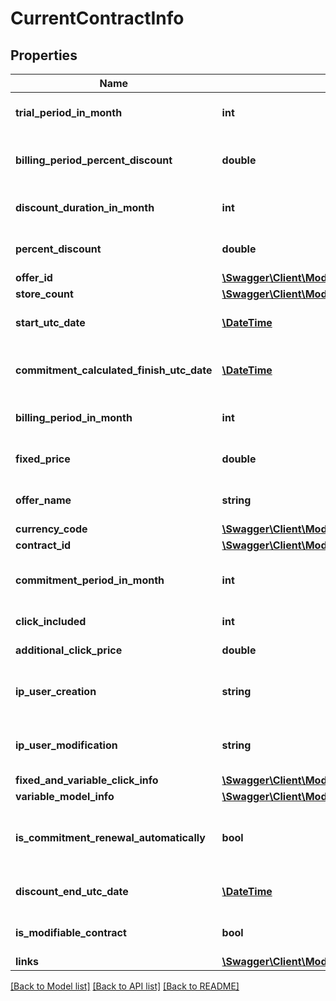 # CurrentContractInfo

## Properties
Name | Type | Description | Notes
------------ | ------------- | ------------- | -------------
**trial_period_in_month** | **int** | The trial period in month | [optional] 
**billing_period_percent_discount** | **double** | The percent discount related to the billing period | [optional] 
**discount_duration_in_month** | **int** | The discount duration in month | [optional] 
**percent_discount** | **double** | The percent of the discount | [optional] 
**offer_id** | [**\Swagger\Client\Model\OfferId**](OfferId.md) |  | [optional] 
**store_count** | [**\Swagger\Client\Model\StoreCount**](StoreCount.md) |  | [optional] 
**start_utc_date** | [**\DateTime**](\DateTime.md) | The start date of your contract | [optional] 
**commitment_calculated_finish_utc_date** | [**\DateTime**](\DateTime.md) | The calculated end date of commitment | [optional] 
**billing_period_in_month** | **int** | The billing period in month | [optional] 
**fixed_price** | **double** | The fixed price of your contract | [optional] 
**offer_name** | **string** | The offer name based on /offers | [optional] 
**currency_code** | [**\Swagger\Client\Model\BeezUPCommonCurrencyCode**](BeezUPCommonCurrencyCode.md) |  | [optional] 
**contract_id** | [**\Swagger\Client\Model\ContractId**](ContractId.md) |  | [optional] 
**commitment_period_in_month** | **int** | The commitment period in month | [optional] 
**click_included** | **int** | The click included | [optional] 
**additional_click_price** | **double** | Additional click price | [optional] 
**ip_user_creation** | **string** | The IP of the user who creates the contract | [optional] 
**ip_user_modification** | **string** | The IP of the user who modified the contract | [optional] 
**fixed_and_variable_click_info** | [**\Swagger\Client\Model\FixedAndVariableClickModelInfo**](FixedAndVariableClickModelInfo.md) |  | [optional] 
**variable_model_info** | [**\Swagger\Client\Model\VariableModelInfo**](VariableModelInfo.md) |  | [optional] 
**is_commitment_renewal_automatically** | **bool** | Is commitment is automatically renewed | [optional] 
**discount_end_utc_date** | [**\DateTime**](\DateTime.md) | The end of your discount | [optional] 
**is_modifiable_contract** | **bool** | Is the contract is modifiable ? | [optional] 
**links** | [**\Swagger\Client\Model\CurrentContractInfoLinks**](CurrentContractInfoLinks.md) |  | 

[[Back to Model list]](../README.md#documentation-for-models) [[Back to API list]](../README.md#documentation-for-api-endpoints) [[Back to README]](../README.md)


